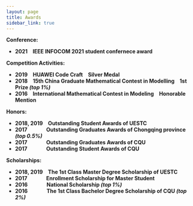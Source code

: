 ```yaml
---
layout: page
title: Awards
sidebar_link: true
---
```

<strong>Conference:

* 2021&emsp;IEEE INFOCOM 2021 student confernece award

<strong>Competition Activities:

* 2019&emsp;HUAWEI Code Craft&emsp;Silver Medal
* 2018&emsp;15th China Graduate Mathematical Contest in Modelling&emsp;1st Prize *(top 1%)*
* 2016&emsp;International Mathematical Contest in Modeling&emsp;Honorable Mention


<strong>Honors:

* 2018, 2019&emsp;Outstanding Student Awards of UESTC
* 2017&thinsp;&nbsp;&nbsp;&emsp;&emsp;&emsp;Outstanding Graduates Awards of Chongqing province *(top 0.5%)*
* 2017&thinsp;&nbsp;&nbsp;&emsp;&emsp;&emsp;Outstanding Graduates Awards of CQU
* 2017&thinsp;&nbsp;&nbsp;&emsp;&emsp;&emsp;Outstanding Student Awards of CQU

<strong>Scholarships:

* 2018, 2019&emsp;The 1st Class Master Degree Scholarship of UESTC
* 2017&thinsp;&nbsp;&nbsp;&emsp;&emsp;&emsp;Enrollment Scholarship for Master Student
* 2016&thinsp;&nbsp;&nbsp;&emsp;&emsp;&emsp;National Scholarship *(top 1%)*
* 2016&thinsp;&nbsp;&nbsp;&emsp;&emsp;&emsp;The 1st Class Bachelor Degree Scholarship of CQU *(top 2%)*



